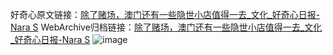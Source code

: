 好奇心原文链接：[除了赌场，澳门还有一些隐世小店值得一去_文化_好奇心日报-Nara S](https://www.qdaily.com/articles/9499.html)
WebArchive归档链接：[除了赌场，澳门还有一些隐世小店值得一去_文化_好奇心日报-Nara S](http://web.archive.org/web/20190623154343/https://www.qdaily.com/articles/9499.html)
![image](http://ww3.sinaimg.cn/large/007d5XDply1g3vfeen45hj30u055u7wh)